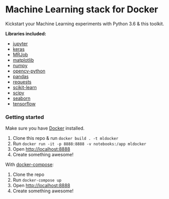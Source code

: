 # Machine Learning stack for Docker

Kickstart your Machine Learning experiments with Python 3.6 & this toolkit.

**Libraries included:**
  * [jupyter](http://jupyter.org/)
  * [keras](https://keras.io/)
  * [MRJob](https://pythonhosted.org/mrjob/)
  * [matplotlib](https://matplotlib.org/)
  * [numpy](http://www.numpy.org/)
  * [opencv-python](https://opencv.org/)
  * [pandas](https://pandas.pydata.org/)
  * [requests](http://docs.python-requests.org/en/master/)
  * [scikit-learn](http://scikit-learn.org/stable/)
  * [scipy](https://www.scipy.org/)
  * [seaborn](https://seaborn.pydata.org/)
  * [tensorflow](https://www.tensorflow.org/)

### Getting started
Make sure you have [Docker](https://www.docker.com/) installed. 
1. Clone this repo & run `docker build . -t mldocker`
2. Run `docker run -it -p 8888:8888 -v notebooks:/app mldocker`
3. Open [http://localhost:8888](http://localhost:8888)
4. Create something awesome!

With [docker-compose](https://docs.docker.com/compose/):
1. Clone the repo
2. Run `docker-compose up`
3. Open [http://localhost:8888](http://localhost:8888)
4. Create something awesome!

